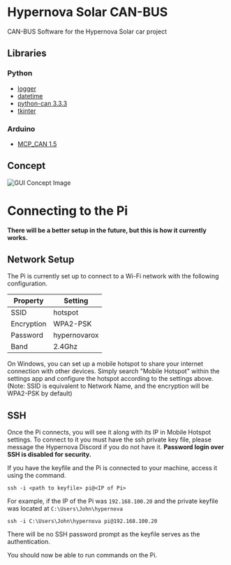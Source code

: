 # Hypernova Solar CAN-BUS
CAN-BUS Software for the Hypernova Solar car project

## Libraries
### Python
* [logger](https://docs.python.org/3/howto/logging.html)
* [datetime](https://docs.python.org/3/library/datetime.html)
* [python-can 3.3.3](https://python-can.readthedocs.io/en/master/)
* [tkinter](https://docs.python.org/3/library/tkinter.html)
### Arduino
* [MCP_CAN 1.5](https://github.com/coryjfowler/MCP_CAN_lib)
## Concept
![GUI Concept Image](https://user-images.githubusercontent.com/71153497/94322067-6c2bb080-ff5f-11ea-8db7-31932fe6fd47.png)

# Connecting to the Pi
**There will be a better setup in the future, but this is how it currently works.**
## Network Setup
The Pi is currently set up to connect to a Wi-Fi network with the following configuration.

| Property     | Setting       |
|--------------|---------------|
|SSID          | hotspot       |
|Encryption    | WPA2-PSK      |
|Password      | hypernovarox  |
|Band          | 2.4Ghz        |

On Windows, you can set up a mobile hotspot to share your internet connection with other devices. Simply search "Mobile Hotspot" within the settings app and configure the hotspot according to the settings above. (Note: SSID is equivalent to Network Name, and the encryption will be WPA2-PSK by default)

## SSH
Once the Pi connects, you will see it along with its IP in Mobile Hotspot settings. To connect to it you must have the ssh private key file, please message the Hypernova Discord if you do not have it. **Password login over SSH is disabled for security.**

If you have the keyfile and the Pi is connected to your machine, access it using the command.
```
ssh -i <path to keyfile> pi@<IP of Pi>
```

For example, if the IP of the Pi was `192.168.100.20` and the private keyfile was located at `C:\Users\John\hypernova`
```
ssh -i C:\Users\John\hypernova pi@192.168.100.20
```

There will be no SSH password prompt as the keyfile serves as the authentication.

You should now be able to run commands on the Pi.